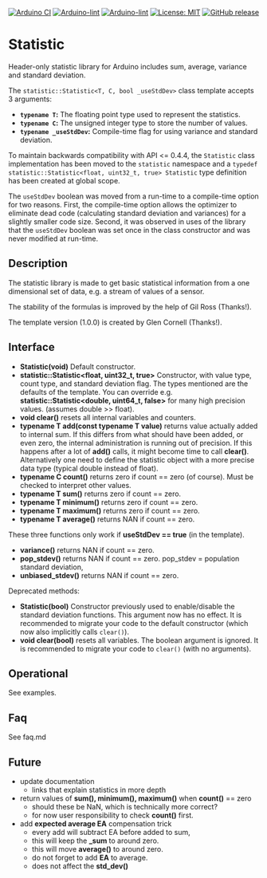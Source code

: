 
[![Arduino CI](https://github.com/RobTillaart/Statistic/workflows/Arduino%20CI/badge.svg)](https://github.com/marketplace/actions/arduino_ci)
[![Arduino-lint](https://github.com/RobTillaart/Statistic/actions/workflows/arduino-lint.yml/badge.svg)](https://github.com/RobTillaart/Statistic/actions/workflows/arduino-lint.yml)
[![Arduino-lint](https://github.com/RobTillaart/Statistic/actions/workflows/arduino-lint.yml/badge.svg)](https://github.com/RobTillaart/Statistic/actions/workflows/arduino-lint.yml)
[![License: MIT](https://img.shields.io/badge/license-MIT-green.svg)](https://github.com/RobTillaart/Statistic/blob/master/LICENSE)
[![GitHub release](https://img.shields.io/github/release/RobTillaart/Statistic.svg?maxAge=3600)](https://github.com/RobTillaart/Statistic/releases)


# Statistic

Header-only statistic library for Arduino includes sum, average, variance and standard deviation.

The `statistic::Statistic<T, C, bool _useStdDev>` class template accepts 3 arguments:

* **`typename T`:** The floating point type used to represent the statistics.
* **`typename C`:** The unsigned integer type to store the number of values.
* **`typename _useStdDev`:** Compile-time flag for using variance and standard deviation.

To maintain backwards compatibility with API <= 0.4.4, the `Statistic`
class implementation has been moved to the `statistic` namespace and a
`typedef statistic::Statistic<float, uint32_t, true> Statistic` type
definition has been created at global scope.

The `useStdDev` boolean was moved from a run-time to a compile-time
option for two reasons.  First, the compile-time option allows the
optimizer to eliminate dead code (calculating standard deviation and
variances) for a slightly smaller code size.  Second, it was observed
in uses of the library that the `useStdDev` boolean was set once in
the class constructor and was never modified at run-time.


## Description

The statistic library is made to get basic statistical information from a 
one dimensional set of data, e.g. a stream of values of a sensor.

The stability of the formulas is improved by the help of Gil Ross (Thanks!).

The template version (1.0.0) is created by Glen Cornell  (Thanks!).


## Interface

- **Statistic(void)** Default constructor.
- **statistic::Statistic<float, uint32_t, true>** Constructor, with value type, count type, and standard deviation flag.
The types mentioned are the defaults of the template. 
You can override e.g. **statistic::Statistic<double, uint64_t, false>** for many high precision values. 
(assumes double >> float).
- **void clear()** resets all internal variables and counters.
- **typename T add(const typename T value)** returns value actually added to internal sum.
If this differs from what should have been added, or even zero, the internal administration is running out of precision.
If this happens after a lot of **add()** calls, it might become time to call **clear()**.
Alternatively one need to define the statistic object with a more precise data type (typical double instead of float).
- **typename C count()**    returns zero if count == zero (of course). Must be checked to interpret other values.
- **typename T sum()**      returns zero if count == zero.
- **typename T minimum()**  returns zero if count == zero.
- **typename T maximum()**  returns zero if count == zero.
- **typename T average()**  returns NAN  if count == zero.

These three functions only work if **useStdDev == true** (in the template).

- **variance()**            returns NAN if count == zero.
- **pop_stdev()**           returns NAN if count == zero.  pop_stdev = population standard deviation, 
- **unbiased_stdev()**      returns NAN if count == zero.

Deprecated methods:

- **Statistic(bool)** Constructor previously used to enable/disable the standard deviation functions. 
This argument now has no effect.  It is recommended to migrate your code to the default constructor 
(which now also implicitly calls `clear()`).
- **void clear(bool)** resets all variables.  The boolean argument is ignored. 
It is recommended to migrate your code to `clear()` (with no arguments).


## Operational

See examples.


## Faq

See faq.md


## Future

- update documentation
  - links that explain statistics in more depth
- return values of **sum(), minimum(), maximum()** when **count()** == zero
  - should these be NaN, which is technically more correct?
  - for now user responsibility to check **count()** first.
- add **expected average EA** compensation trick
  - every add will subtract EA before added to sum, 
  - this will keep the **\_sum** to around zero.
  - this will move **average()** to around zero.
  - do not forget to add **EA** to average.
  - does not affect the **std_dev()**


